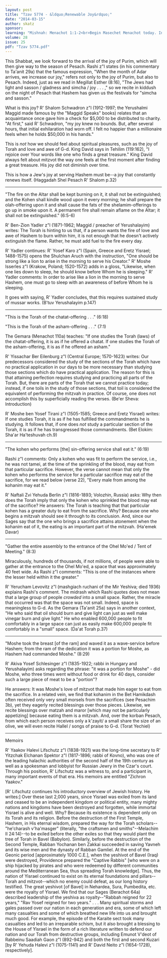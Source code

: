 ```yaml
---
layout: post
title: "Tzav 5774 - &ldquo;Renewable Joy&rdquo;"
date: "2014-03-15"
author: skatz
sponsor: 
learning: "Mishnah: Menachot 1:1-2<br>Begin Masechet Menachot today. Interestingly, this is the tractate Mordechai Ha'tzaddik was learning when Haman came to lead him around town on horseback (Megillah 16a)<br>Daf Yomi (Bavli): Sukkah 40<br>Halachah: Mishnah Berurah 345:4-7"
volume: 28
issue: 25
pdf: "Tzav 5774.pdf"
---
```


This Shabbat, we look forward to the arrival of the joy of Purim, which will then give way to the season of Pesach. Rashi z"l states (in his commentary to Ta'anit 29a) that the famous expression, "When the month of Adar arrives, we increase our joy," refers not only to the joy of Purim, but also to Pesach. Indeed, just as we read in Megillat Esther (8:16), "The Jews had light and sasson / gladness and simcha / joy . . . ," so we recite in kiddush on the night of Pesach that Hashem has given us the festivals for "simcha and sasson."

What is this joy? R' Shalom Schwadron z"l (1912-1997; the Yerushalmi Maggid made famous by the "Maggid Speaks" books) relates that an acquaintance once gave him a check for $5,000 to be distributed to charity. "At first," said R' Schwadron, "my joy knew no bounds. But, after several hours, that initial exhilaration had worn off. I felt no happier than a millionaire feels when he holds $50,000 in his hands."

This is *not* how we should feel about spiritual pleasures, such as the joy of Torah and love and awe of G-d. King David says in Tehilim (119:162), "I rejoice over Your words like one who finds a great treasure." King David always felt about mitzvot the way one feels at the first moment after finding a great treasure. His joy did not diminish over time.

This is how a Jew's joy at serving Hashem must be--a joy that constantly renews itself. (Haggadah Shel Pesach R' Shalom p.32)

********

"The fire on the Altar shall be kept burning on it, it shall not be extinguished; and the Kohen shall kindle wood upon it every morning; he shall prepare the olah-offering upon it and shall cause the fats of the shelamim-offerings to go up in smoke upon it. A permanent fire shall remain aflame on the Altar; it shall not be extinguished." (6:5-6)

R' Ben-Zion Yadler z"l (1871-1962; Maggid / preacher of Yerushalayim) writes: The Torah is hinting to us that, if a person wants the fire of love and awe of Hashem to burn within him, it is not enough that he doesn't actively extinguish the flame. Rather, he must add fuel to the fire every day.

R' Yadler continues: R' Yosef Karo z"l (Spain, Greece and Eretz Yisrael; 1488-1575) opens the Shulchan Aruch with the instruction, "One should be strong like a lion to arise in the morning to serve his Creator." R' Moshe Isserles z"l (Krakow, Poland; 1520-1572) adds in a gloss, "Likewise, when one lies down to sleep, he should know before Whom he is sleeping." R' Yadler comments: In order to arise like a lion in the morning to serve Hashem, one must go to sleep with an awareness of before Whom he is sleeping.

It goes with saying, R' Yadler concludes, that this requires sustained study of mussar works. (B'tuv Yerushalayim p.147)

********

"This is the Torah of the chatat-offering . . ." (6:18)

"This is the Torah of the asham-offering . . ." (7:1)

The Gemara (Menachot 110a) teaches: "If one studies the Torah (laws) of the chatat-offering, it is as if he offered a chatat. If one studies the Torah of the asham-offering, it is as if he offered an asham."

R' Yissachar Ber Eilenburg z"l (Central Europe; 1570-1623) writes: Our predecessors considered the study of the sections of the Torah which have no practical application in our days to be more necessary than studying those sections which do have practical application. The reason for this is that attaining perfection requires studying and practicing all parts of the Torah. But, there are parts of the Torah that we cannot practice today; instead, if one toils in the study of those sections, that toil is considered the equivalent of performing the mitzvah in practice. Of course, one does not accomplish this by superficially reading the verses. (Be'er Sheva: Introduction)

 R' Moshe ben Yosef Tirani z"l (1505-1585; Greece and Eretz Yisrael) writes: If one studies Torah, it is as if he has fulfilled the commandments he is studying. It follows that, if one does *not* study a particular section of the Torah, it is as if he has transgressed those commandments. (Bet Elokim: Sha'ar Ha'teshuvah ch.9)

*******

"The kohen who performs \[the\] sin-offering service shall eat it." (6:19)

Rashi z"l comments: Only a kohen who was fit to perform the service, i.e., he was not tamei, at the time of the sprinkling of the blood, may eat from that particular sacrifice. However, the verse cannot mean that only the kohen who performs the service for a particular sacrifice may eat of the sacrifice, for we read below (verse 22), "Every male from among the kohanim may eat it."

R' Naftali Zvi Yehuda Berlin z"l (1816-1893; Volozhin, Russia) asks: Why then does the Torah imply that only the kohen who sprinkled the blood may eat of the sacrifice? He answers: The Torah is teaching that that particular kohen has a greater duty to eat from the sacrifice. Why? Because one who begins a mitzvah should see it through to its conclusion. And, since our Sages say that the one who brings a sacrifice attains atonement when the kohanim eat of it, the eating is an important part of the mitzvah. (Ha'emek Davar)

********

"Gather the entire assembly to the entrance of the Ohel Mo'ed / Tent of Meeting." (8:3)

Miraculously, hundreds of thousands, if not millions, of people were able to gather at the entrance to the Ohel Mo'ed, a space that was approximately 40 feet wide. As Rashi z"l comments: "This is one of the instances where the lesser held within it the greater."

R' Yerucham Levovitz z"l (mashgiach ruchani of the Mir Yeshiva; died 1936) explains Rashi's comment. The midrash which Rashi quotes does not mean that a large group of people *crowded* into a small space. Rather, the miracle that occurred was that the space was not small. Indeed, space is meaningless to G-d. As the Gemara (Ta'anit 25a) says in another context, "He who said that oil should burn and give light can just as well make vinegar burn and give light." He who enabled 600,000 people to fit comfortably in a large space can just as easily make 600,000 people fit comfortably in a "small" space. (Da'at Torah p.37)

********

"Moshe took the breast \[of the ram\] and waved it as a wave-service before Hashem; from the ram of the dedication it was a portion for Moshe, as Hashem had commanded Moshe." (8:29)

R' Akiva Yosef Schlesinger z"l (1835-1922; rabbi in Hungary and Yerushalayim) asks regarding the phrase: "it was a portion for Moshe" - did Moshe, who three times went without food or drink for 40 days, consider such a large piece of meat to be a "portion"?

He answers: It was Moshe's love of mitzvot that made him eager to eat from the sacrifice. In a related vein, we find that kohanim in the Bet Hamikdash often received only very small morsels from the sacrifices (see Pesachim 3b), yet they eagerly recited blessings over those pieces. Likewise, we recite blessings over matzah and maror \[which may not be particularly appetizing\] because eating them is a mitzvah. And, over the korban Pesach, from which each person receives only a k'zayit/ a small share the size of an olive, we will even recite Hallel / songs of praise to G-d. (Torat Yechiel)

*******

Memoirs

R' Yaakov Halevi Lifschutz z"l (1838-1921) was the long-time secretary to R' Yitzchak Elchanan Spektor z"l (1817-1896; rabbi of Kovno), who was one of the leading halachic authorities of the second half of the 19th century as well as a spokesman and lobbyist for Russian Jewry in the Czar's court. Through his position, R' Lifschutz was a witness to, and a participant in, many important events of that era. His memoirs are entitled "Zichron Yaakov."

\[R' Lifschutz continues his introductory overview of Jewish history. He writes:\] Over these last 2,000 years, since Yisrael was exiled from its land and ceased to be an independent kingdom or political entity, many mighty nations and kingdoms have been destroyed and forgotten, while immortal Yisrael is alive and well. Why? Because its existence is dependent only on its Torah and its religion. Before the destruction of the First Temple, Hashem, in His eternal wisdom, prepared the way for the Torah scholars--"he'charash v'ha'masger" (literally, "the craftsmen and smiths"--Melachim II 24:14)--to be exiled before the other exiles so that they would plant the tree of Torah in Bavel (Babylon). Similarly, before the destruction of the Second Temple, Rabban Yochanan ben Zakkai succeeded in saving Yavneh and its wise men and the dynasty of Rabban Gamliel. At the end of the Geonic period \[approximately 1000 C.E.\], when the yeshivot of Bavel (Iraq) were destroyed, Providence prepared the "Captive Rabbis" \[who were on a ship hijacked by pirates and who were redeemed by different communities around the Mediterranean Sea, thus spreading Torah knowledge\]. Thus, the nation of Yisrael continued to exist on its eternal foundations and pillars--Torah and mitzvot--which no enemy could defeat, as our long history testified. The great yeshivot \[of Bavel\] in Nehardea, Sura, Pumbedita, etc. were the royalty of Yisrael. We find that our Sages (Berachot 64a) described leadership of the yeshiva as royalty--"Rabbah reigned for 22 years," "Rav Yosef reigned for two years." . . . Many spiritual storms and gales passed over our nation in each generation and era, some of which left many casualties and some of which breathed new life into us and brought much good. For example, the episode of the Karaite sect took many casualties and led to an irreparable schism, but it also brought a blessing to the House of Yisrael in the form of a rich literature written to defend our nation and our Torah from destructive groups, including Emunot V'deot of Rabbeinu Saadiah Gaon z"l (892-942) and both the first and second Kuzari \[by R' Yehuda Halevi z"l (1075-1141) and R' David Neito z"l (1654-1728), respectively\].

